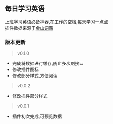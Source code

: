 ## 每日学习英语
上班学习英语必备神器,在工作的空档,每天学习一点点  
插件数据来源于[金山词霸](https://www.iciba.com/)
### 版本更新
> v0.1.0  
* 完成将数据进行缓存,防止多次刷接口
* 修改插件图标
* 修改部分样式,方便阅读

> v0.0.2  
* 修改插件部分样式

> v0.0.1  
* 插件初次完成,可预览数据